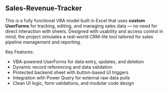 ## Sales-Revenue-Tracker

This is a fully functional VBA model built in Excel that uses **custom UserForms** for tracking, editing, and managing sales data — no need for direct interaction with sheets. Designed with usability and access control in mind, the project simulates a real-world CRM-lite tool tailored for sales pipeline management and reporting.

Key Features:
- VBA-powered UserForms for data entry, updates, and deletion
- Dynamic record referencing and data validation
- Protected backend sheet with button-based UI triggers
- Integration with Power Query for external raw data pulls
- Clean UI logic, form validations, and modular code design
